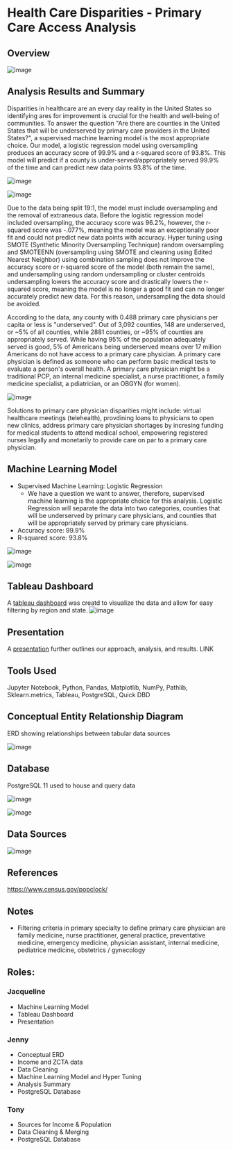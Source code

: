 # Health Care Disparities - Primary Care Access Analysis

## Overview
![image](https://user-images.githubusercontent.com/67409852/155636523-5070e701-cf1b-4715-b3c7-b440497e2469.png)

## Analysis Results and Summary
Disparities in healthcare are an every day reality in the United States so identifying ares for improvement is crucial for the health and well-being of communities. To answer the question "Are there are counties in the United States that will be underserved by primary care providers in the United States?", a supervised machine learning model is the most appropriate choice. Our model, a logistic regression model using oversampling produces an accuracy score of 99.9% and a r-squared score of 93.8%. This model will predict if a county is under-served/appropriately served 99.9% of the time and can predict new data points 93.8% of the time. 

![image](https://user-images.githubusercontent.com/67409852/155261745-376a9a31-1e1e-4a56-a54e-3296e236bb6c.png)

![image](https://user-images.githubusercontent.com/67409852/155261513-a3b704ee-9511-422c-8186-f2e94538c9d2.png)

Due to the data being split 19:1, the model must include oversampling and the removal of extraneous data. Before the logistic regression model included oversampling, the accuracy score was 96.2%, however, the r-squared score was -.077%, meaning the model was an exceptionally poor fit and could not predict new data points with accuracy. Hyper tuning using SMOTE (Synthetic Minority Oversampling Technique) random oversampling and SMOTEENN (oversampling using SMOTE and cleaning using Edited Nearest Neighbor) using combination sampling does not improve the accuracy score or r-squared score of the model (both remain the same), and undersampling using random undersampling or cluster centroids undersampling lowers the accuracy score and drastically lowers the r-squared score, meaning the model is no longer a good fit and can no longer accurately predict new data. For this reason, undersampling the data should be avoided. 

According to the data, any county with 0.488 primary care physicians per capita or less is "underserved". Out of 3,092 counties, 148 are underserved, or ~5% of all counties, while 2881 counties, or ~95% of counties are appropriately served. While having 95% of the population adequately served is good, 5% of Americans being underserved means over 17 million Americans do not have access to a primary care physician. A primary care physician is defined as someone who can perform basic medical tests to evaluate a person's overall health. A primary care physician might be a traditional PCP, an internal medicine specialist, a nurse practitioner, a family medicine specialist, a pdiatrician, or an OBGYN (for women).

![image](https://user-images.githubusercontent.com/67409852/155660829-1977726b-b89a-4ad8-9aaf-edb1ceb451ae.png)

Solutions to primary care physician disparities might include: virtual healthcare meetings (telehealth), provdining loans to physicians to open new clinics, address primary care physician shortages by incresing funding for medical students to attend medical school, empowering registered nurses legally and monetarily to provide care on par to a primary care physician. 

## Machine Learning Model
* Supervised Machine Learning: Logistic Regression
  * We have a question we want to answer, therefore, supervised machine learning is the appropriate choice for this analysis. Logistic Regression will separate the data into two categories, counties that will be underserved by primary care physicians, and counties that will be appropriately served by primary care physicians.
* Accuracy score: 99.9%
* R-squared score: 93.8%

![image](https://user-images.githubusercontent.com/67409852/155629836-9228fc37-9503-4e67-89c9-416490144e39.png)

![image](https://user-images.githubusercontent.com/67409852/155629939-4a7dd7f4-edcb-468a-b076-66d02f3321b4.png)

## Tableau Dashboard
A [tableau dashboard](Resources/Tableau_dashboard.png) was creatd to visualize the data and allow for easy filtering by region and state.
![image](tbd)

## Presentation
A [presentation](Resources/Healthcare_Disparities_Primary_Care_Access_Analysis.pdf) further outlines our approach, analysis, and results. LINK

## Tools Used
Jupyter Notebook, Python, Pandas, Matplotlib, NumPy, Pathlib, Sklearn.metrics, Tableau, PostgreSQL, Quick DBD

## Conceptual Entity Relationship Diagram 
ERD showing relationships between tabular data sources

![image](https://user-images.githubusercontent.com/67409852/154579881-44d03c5b-2a0f-42bb-b6e0-8a4b2d622aa2.png)

## Database
PostgreSQL 11 used to house and query data

![image](https://user-images.githubusercontent.com/67409852/154578261-ae821af4-9000-4e11-ae76-958689a9ca9c.png)

![image](https://user-images.githubusercontent.com/67409852/154594548-06c1c284-1284-492b-a761-c2453bea59d5.png)

## Data Sources
![image](https://user-images.githubusercontent.com/67409852/155635937-3f600f33-2276-47d8-926e-02c732b3c5a8.png)

## References
https://www.census.gov/popclock/

## Notes
* Filtering criteria in primary specialty to define primary care physician are family medicine, nurse practitioner, general practice, preventative medicine, emergency medicine, physician assistant, internal medicine, pediatrice medicine, obstetrics / gynecology

## Roles:

### Jacqueline
* Machine Learning Model
* Tableau Dashboard
* Presentation

### Jenny
* Conceptual ERD
* Income and ZCTA data
* Data Cleaning
* Machine Learning Model and Hyper Tuning
* Analysis Summary
* PostgreSQL Database 

### Tony
* Sources for Income & Population
* Data Cleaning & Merging
* PostgreSQL Database
